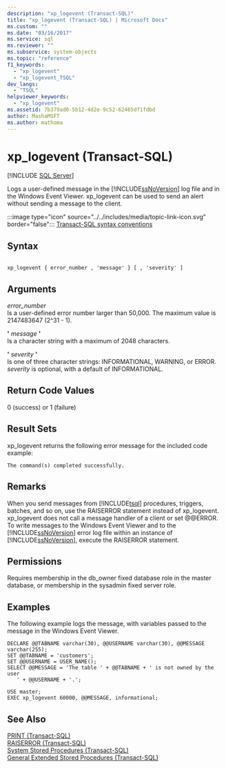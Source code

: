 ```yaml
---
description: "xp_logevent (Transact-SQL)"
title: "xp_logevent (Transact-SQL) | Microsoft Docs"
ms.custom: ""
ms.date: "03/16/2017"
ms.service: sql
ms.reviewer: ""
ms.subservice: system-objects
ms.topic: "reference"
f1_keywords: 
  - "xp_logevent"
  - "xp_logevent_TSQL"
dev_langs: 
  - "TSQL"
helpviewer_keywords: 
  - "xp_logevent"
ms.assetid: 7b379ad0-5b12-4d2e-9c52-62465df1fdbd
author: MashaMSFT
ms.author: mathoma
---
```

# xp_logevent (Transact-SQL)
[!INCLUDE [SQL Server](../../includes/applies-to-version/sqlserver.md)]

  Logs a user-defined message in the [!INCLUDE[ssNoVersion](../../includes/ssnoversion-md.md)] log file and in the Windows Event Viewer. xp_logevent can be used to send an alert without sending a message to the client.  
  
 :::image type="icon" source="../../includes/media/topic-link-icon.svg" border="false"::: [Transact-SQL syntax conventions](../../t-sql/language-elements/transact-sql-syntax-conventions-transact-sql.md)  
  
## Syntax  
  
```  
  
xp_logevent { error_number , 'message' } [ , 'severity' ]  
```  
  
## Arguments  
 *error_number*  
 Is a user-defined error number larger than 50,000. The maximum value is 2147483647 (2^31 - 1).  
  
 **'** *message* **'**  
 Is a character string with a maximum of 2048 characters.  
  
 **'** *severity* **'**  
 Is one of three character strings: INFORMATIONAL, WARNING, or ERROR. *severity* is optional, with a default of INFORMATIONAL.  
  
## Return Code Values  
 0 (success) or 1 (failure)  
  
## Result Sets  
 xp_logevent returns the following error message for the included code example:  
  
 `The command(s) completed successfully.`  
  
## Remarks  
 When you send messages from [!INCLUDE[tsql](../../includes/tsql-md.md)] procedures, triggers, batches, and so on, use the RAISERROR statement instead of xp_logevent. xp_logevent does not call a message handler of a client or set @@ERROR. To write messages to the Windows Event Viewer and to the [!INCLUDE[ssNoVersion](../../includes/ssnoversion-md.md)] error log file within an instance of [!INCLUDE[ssNoVersion](../../includes/ssnoversion-md.md)], execute the RAISERROR statement.  
  
## Permissions  
 Requires membership in the db_owner fixed database role in the master database, or membership in the sysadmin fixed server role.  
  
## Examples  
 The following example logs the message, with variables passed to the message in the Windows Event Viewer.  
  
```  
DECLARE @@TABNAME varchar(30), @@USERNAME varchar(30), @@MESSAGE varchar(255);  
SET @@TABNAME = 'customers';  
SET @@USERNAME = USER_NAME();  
SELECT @@MESSAGE = 'The table ' + @@TABNAME + ' is not owned by the user   
   ' + @@USERNAME + '.';  
  
USE master;  
EXEC xp_logevent 60000, @@MESSAGE, informational;  
```  
  
## See Also  
 [PRINT &#40;Transact-SQL&#41;](../../t-sql/language-elements/print-transact-sql.md)   
 [RAISERROR &#40;Transact-SQL&#41;](../../t-sql/language-elements/raiserror-transact-sql.md)   
 [System Stored Procedures &#40;Transact-SQL&#41;](../../relational-databases/system-stored-procedures/system-stored-procedures-transact-sql.md)   
 [General Extended Stored Procedures &#40;Transact-SQL&#41;](../../relational-databases/system-stored-procedures/general-extended-stored-procedures-transact-sql.md)  
  
  
